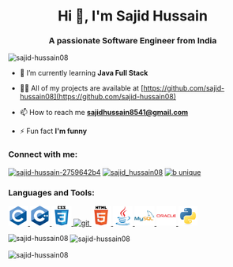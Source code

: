 <h1 align="center">Hi 👋, I'm Sajid Hussain</h1>
<h3 align="center">A passionate Software Engineer from India</h3>

<p align="left"> <img src="https://komarev.com/ghpvc/?username=sajid-hussain08&label=Profile%20views&color=0e75b6&style=flat" alt="sajid-hussain08" /> </p>

- 🌱 I’m currently learning **Java Full Stack**

- 👨‍💻 All of my projects are available at [https://github.com/sajid-hussain08](https://github.com/sajid-hussain08)

- 📫 How to reach me **sajidhussain8541@gmail.com**

- ⚡ Fun fact **I'm funny**

<h3 align="left">Connect with me:</h3>
<p align="left">
<a href="https://linkedin.com/in/sajid-hussain-2759642b4" target="blank"><img align="center" src="https://raw.githubusercontent.com/rahuldkjain/github-profile-readme-generator/master/src/images/icons/Social/linked-in-alt.svg" alt="sajid-hussain-2759642b4" height="30" width="40" /></a>
<a href="https://instagram.com/sajid_hussain08" target="blank"><img align="center" src="https://raw.githubusercontent.com/rahuldkjain/github-profile-readme-generator/master/src/images/icons/Social/instagram.svg" alt="sajid_hussain08" height="30" width="40" /></a>
<a href="https://www.youtube.com/c/b unique" target="blank"><img align="center" src="https://raw.githubusercontent.com/rahuldkjain/github-profile-readme-generator/master/src/images/icons/Social/youtube.svg" alt="b unique" height="30" width="40" /></a>
</p>

<h3 align="left">Languages and Tools:</h3>
<p align="left"> <a href="https://www.cprogramming.com/" target="_blank" rel="noreferrer"> <img src="https://raw.githubusercontent.com/devicons/devicon/master/icons/c/c-original.svg" alt="c" width="40" height="40"/> </a> <a href="https://www.w3schools.com/cpp/" target="_blank" rel="noreferrer"> <img src="https://raw.githubusercontent.com/devicons/devicon/master/icons/cplusplus/cplusplus-original.svg" alt="cplusplus" width="40" height="40"/> </a> <a href="https://www.w3schools.com/css/" target="_blank" rel="noreferrer"> <img src="https://raw.githubusercontent.com/devicons/devicon/master/icons/css3/css3-original-wordmark.svg" alt="css3" width="40" height="40"/> </a> <a href="https://git-scm.com/" target="_blank" rel="noreferrer"> <img src="https://www.vectorlogo.zone/logos/git-scm/git-scm-icon.svg" alt="git" width="40" height="40"/> </a> <a href="https://www.w3.org/html/" target="_blank" rel="noreferrer"> <img src="https://raw.githubusercontent.com/devicons/devicon/master/icons/html5/html5-original-wordmark.svg" alt="html5" width="40" height="40"/> </a> <a href="https://www.java.com" target="_blank" rel="noreferrer"> <img src="https://raw.githubusercontent.com/devicons/devicon/master/icons/java/java-original.svg" alt="java" width="40" height="40"/> </a> <a href="https://www.mysql.com/" target="_blank" rel="noreferrer"> <img src="https://raw.githubusercontent.com/devicons/devicon/master/icons/mysql/mysql-original-wordmark.svg" alt="mysql" width="40" height="40"/> </a> <a href="https://www.oracle.com/" target="_blank" rel="noreferrer"> <img src="https://raw.githubusercontent.com/devicons/devicon/master/icons/oracle/oracle-original.svg" alt="oracle" width="40" height="40"/> </a> <a href="https://www.python.org" target="_blank" rel="noreferrer"> <img src="https://raw.githubusercontent.com/devicons/devicon/master/icons/python/python-original.svg" alt="python" width="40" height="40"/> </a> </p>

<p><img align="left" src="https://github-readme-stats.vercel.app/api/top-langs?username=sajid-hussain08&show_icons=true&locale=en&layout=compact" alt="sajid-hussain08" /></p>

<p>&nbsp;<img align="center" src="https://github-readme-stats.vercel.app/api?username=sajid-hussain08&show_icons=true&locale=en" alt="sajid-hussain08" /></p>

<p><img align="center" src="https://github-readme-streak-stats.herokuapp.com/?user=sajid-hussain08&" alt="sajid-hussain08" /></p>
